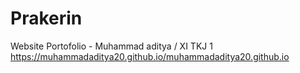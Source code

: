 # Prakerin

Website Portofolio - Muhammad aditya / XI TKJ 1
https://muhammadaditya20.github.io/muhammadaditya20.github.io
